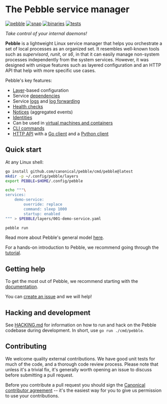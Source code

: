 # The Pebble service manager

[![pebble](https://snapcraft.io/pebble/badge.svg)](https://snapcraft.io/pebble)
[![snap](https://github.com/canonical/pebble/actions/workflows/snap.yml/badge.svg)](https://github.com/canonical/pebble/actions/workflows/snap.yml)
[![binaries](https://github.com/canonical/pebble/actions/workflows/binaries.yml/badge.svg)](https://github.com/canonical/pebble/actions/workflows/binaries.yml)
[![tests](https://github.com/canonical/pebble/actions/workflows/tests.yml/badge.svg)](https://github.com/canonical/pebble/actions/workflows/tests.yml)

_Take control of your internal daemons!_

**Pebble** is a lightweight Linux service manager that helps you orchestrate a set of local processes as an organized set. It resembles well-known tools such as _supervisord_, _runit_, or _s6_, in that it can easily manage non-system processes independently from the system services. However, it was designed with unique features such as layered configuration and an HTTP API that help with more specific use cases.

Pebble's key features:

- [Layer](https://documentation.ubuntu.com/pebble/reference/layer-specification/)-based configuration
- Service [dependencies](https://documentation.ubuntu.com/pebble/explanation/service-dependencies/)
- Service [logs](https://documentation.ubuntu.com/pebble/reference/cli-commands/#logs) and [log forwarding](https://documentation.ubuntu.com/pebble/reference/log-forwarding/)
- [Health checks](https://documentation.ubuntu.com/pebble/reference/health-checks/)
- [Notices](https://documentation.ubuntu.com/pebble/reference/notices/) (aggregated events)
- [Identities](https://documentation.ubuntu.com/pebble/how-to/manage-identities/)
- Can be used in [virtual machines and containers](https://documentation.ubuntu.com/pebble/how-to/manage-a-remote-system/)
- [CLI commands](https://documentation.ubuntu.com/pebble/reference/cli-commands/)
- [HTTP API](https://documentation.ubuntu.com/pebble/explanation/api-and-clients/) with a [Go client](https://pkg.go.dev/github.com/canonical/pebble/client) and a [Python client](https://github.com/canonical/operator/blob/main/ops/pebble.py)

## Quick start

At any Linux shell:

```bash
go install github.com/canonical/pebble/cmd/pebble@latest
mkdir -p ~/.config/pebble/layers
export PEBBLE=$HOME/.config/pebble

echo """\
services:
    demo-service:
        override: replace
        command: sleep 1000
        startup: enabled
""" > $PEBBLE/layers/001-demo-service.yaml

pebble run
```

Read more about Pebble's general model [here](https://documentation.ubuntu.com/pebble/explanation/general-model/).

For a hands-on introduction to Pebble, we recommend going through the [tutorial](https://documentation.ubuntu.com/pebble/tutorial/getting-started/).

## Getting help

To get the most out of Pebble, we recommend starting with the [documentation](https://documentation.ubuntu.com/pebble/).

You can [create an issue](https://github.com/canonical/pebble/issues/new) and we will help!

## Hacking and development

See [HACKING.md](HACKING.md) for information on how to run and hack on the Pebble codebase during development. In short, use `go run ./cmd/pebble`.

## Contributing

We welcome quality external contributions. We have good unit tests for much of the code, and a thorough code review process. Please note that unless it's a trivial fix, it's generally worth opening an issue to discuss before submitting a pull request.

Before you contribute a pull request you should sign the [Canonical contributor agreement](https://ubuntu.com/legal/contributors) -- it's the easiest way for you to give us permission to use your contributions.

